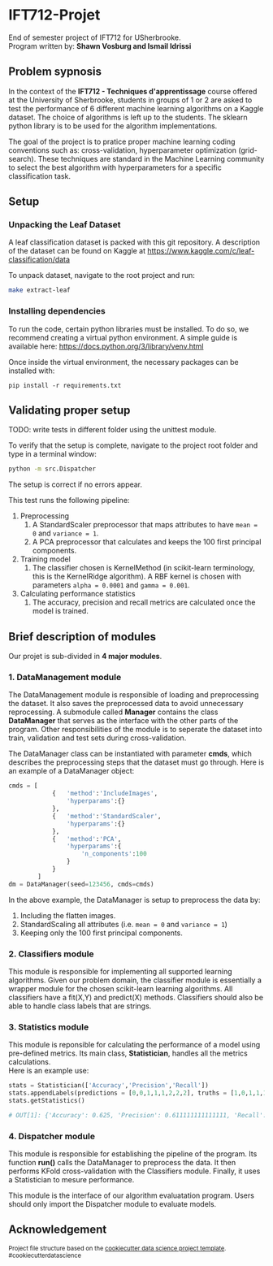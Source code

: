 IFT712-Projet
==============================

End of semester project of IFT712 for USherbrooke.  
Program written by: **Shawn Vosburg and Ismail Idrissi**

Problem sypnosis
----------------
In the context of the **IFT712 - Techniques d'apprentissage** course offered at the University of Sherbrooke,
students in groups of 1 or 2 are asked to test the performance of 6 different machine learning algorithms on 
a Kaggle dataset. The choice of algorithms is left up to the students. The sklearn python library is to be used for the algorithm implementations.  

The goal of the project is to pratice proper machine learning coding conventions such as: cross-validation,
hyperparameter optimization (grid-search). These techniques are standard in the Machine Learning community to
select the best algorithm with hyperparameters for a specific classification task.

Setup
---------------------------

### Unpacking the Leaf Dataset  

A leaf classification dataset is packed with this git repository.
A description of the dataset can be found on Kaggle at https://www.kaggle.com/c/leaf-classification/data    


To unpack dataset, navigate to the root project and run:

```bash
make extract-leaf
```

### Installing dependencies 

To run the code, certain python libraries must be installed. To do so, we recommend creating a virtual
python environment. A simple guide is available here: https://docs.python.org/3/library/venv.html

Once inside the virtual environment, the necessary packages can be installed with:
```
pip install -r requirements.txt
```

Validating proper setup
-----------------------
TODO: write tests in different folder using the unittest module.

To verify that the setup is complete, navigate to the project root folder and type in a terminal window:
```bash
python -m src.Dispatcher
```
The setup is correct if no errors appear. 

This test runs the following pipeline:
1. Preprocessing 
    1. A StandardScaler preprocessor that maps attributes to have ```mean = 0``` and ```variance = 1```.
    2. A PCA preprocessor that calculates and keeps the 100 first principal components.
2. Training model
    1. The classifier chosen is KernelMethod (in scikit-learn terminology, this is the KernelRidge algorithm). A RBF kernel is chosen with parameters ```alpha = 0.0001```
    and ```gamma = 0.001```.
3. Calculating performance statistics
    1. The accuracy, precision and recall metrics are calculated once the model is trained.


Brief description of modules
----------------------------
Our projet is sub-divided in **4 major modules**.
### 1. DataManagement module

The DataManagement module is responsible of loading and preprocessing the dataset. It also saves the preprocessed data to avoid 
unnecessary reprocessing. A submodule called **Manager** contains the class **DataManager** that serves as the interface with the other parts of the program. 
Other responsibilities of the module is to seperate the dataset into train, validation and test sets during cross-validation.

The DataManager class can be instantiated with parameter **cmds**, which describes the preprocessing steps that the dataset must go through.
Here is an example of a DataManager object:
```python
cmds = [
            {   'method':'IncludeImages',
                'hyperparams':{}
            },
            {   'method':'StandardScaler',
                'hyperparams':{}
            },
            {   'method':'PCA',
                'hyperparams':{
                    'n_components':100
                }
            }
        ]
dm = DataManager(seed=123456, cmds=cmds)
```
In the above example, the DataManager is setup to preprocess the data by:
1. Including the flatten images.
2. StandardScaling all attributes (i.e. ```mean = 0``` and ```variance = 1```)
3. Keeping only the 100 first principal components.

### 2. Classifiers module

This module is responsible for implementing all supported learning algorithms. Given our problem domain, the classifier module is essentially
a wrapper module for the chosen scikit-learn learning algorithms. All classifiers have a fit(X,Y) and predict(X) methods.
Classifiers should also be able to handle class labels that are strings.

### 3. Statistics module

This module is reponsible for calculating the performance of a model using pre-defined metrics. Its main class, **Statistician**,
handles all the metrics calculations.  
Here is an example use:
```python
stats = Statistician(['Accuracy','Precision','Recall'])
stats.appendLabels(predictions = [0,0,1,1,1,2,2,2], truths = [1,0,1,1,1,1,2,0])
stats.getStatistics()

# OUT[1]: {'Accuracy': 0.625, 'Precision': 0.611111111111111, 'Recall': 0.7000000000000001}
```

### 4. Dispatcher module

This module is responsible for establishing the pipeline of the program. Its function **run()** calls
the DataManager to preprocess the data. It then performs KFold cross-validation with the Classifiers module. Finally, it uses a
Statistician to mesure performance. 

This module is the interface of our algorithm evaluatation program. Users should only import the Dispatcher module to evaluate models.

Acknowledgement
----------------
<p><small>Project file structure based on the <a target="_blank" href="https://drivendata.github.io/cookiecutter-data-science/">cookiecutter data science project template</a>. #cookiecutterdatascience</small></p>
